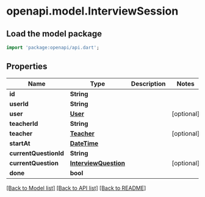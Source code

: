 # openapi.model.InterviewSession

## Load the model package
```dart
import 'package:openapi/api.dart';
```

## Properties
Name | Type | Description | Notes
------------ | ------------- | ------------- | -------------
**id** | **String** |  | 
**userId** | **String** |  | 
**user** | [**User**](User.md) |  | [optional] 
**teacherId** | **String** |  | 
**teacher** | [**Teacher**](Teacher.md) |  | [optional] 
**startAt** | [**DateTime**](DateTime.md) |  | 
**currentQuestionId** | **String** |  | 
**currentQuestion** | [**InterviewQuestion**](InterviewQuestion.md) |  | [optional] 
**done** | **bool** |  | 

[[Back to Model list]](../README.md#documentation-for-models) [[Back to API list]](../README.md#documentation-for-api-endpoints) [[Back to README]](../README.md)


